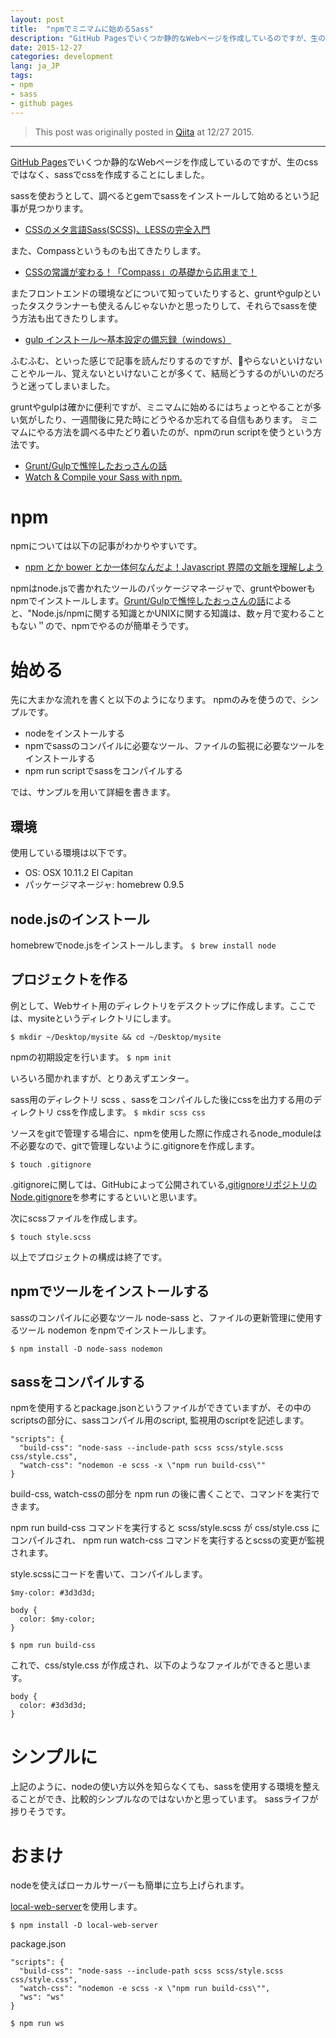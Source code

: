 ```yaml
---
layout: post
title:  "npmでミニマムに始めるSass"
description: "GitHub Pagesでいくつか静的なWebページを作成しているのですが、生のcssではなく、sassでcssを作成することにしました。"
date: 2015-12-27
categories: development
lang: ja_JP
tags:
- npm
- sass
- github pages
---
```


> This post was originally posted in [Qiita](http://qiita.com/masamichiueta/items/0074f002d8f1663577a2) at 12/27 2015.

---

[GitHub Pages](https://github.com/masamichiueta)でいくつか静的なWebページを作成しているのですが、生のcssではなく、sassでcssを作成することにしました。

sassを使おうとして、調べるとgemでsassをインストールして始めるという記事が見つかります。
- [CSSのメタ言語Sass(SCSS)、LESSの完全入門](http://qiita.com/ritukiii/items/67b3c50002b48c6186d6)

また、Compassというものも出てきたりします。
- [CSSの常識が変わる！「Compass」の基礎から応用まで！](http://liginc.co.jp/designer/archives/11623#a30)

またフロントエンドの環境などについて知っていたりすると、gruntやgulpといったタスクランナーも使えるんじゃないかと思ったりして、それらでsassを使う方法も出てきたりします。
- [gulp インストール～基本設定の備忘録（windows）](http://qiita.com/yokoh9/items/0a69dd5f8753c1ea54f5)

ふむふむ、といった感じで記事を読んだりするのですが、やらないといけないことやルール、覚えないといけないことが多くて、結局どうするのがいいのだろうと迷ってしまいました。

gruntやgulpは確かに便利ですが、ミニマムに始めるにはちょっとやることが多い気がしたり、一週間後に見た時にどうやるか忘れてる自信もあります。
ミニマムにやる方法を調べる中たどり着いたのが、npmのrun scriptを使うという方法です。
- [Grunt/Gulpで憔悴したおっさんの話](http://t32k.me/mol/log/npm-run-script/)
- [Watch & Compile your Sass with npm.](https://medium.com/@brianhan/watch-compile-your-sass-with-npm-9ba2b878415b#.qcwi0gu2w)

# npm
npmについては以下の記事がわかりやすいです。
- [npm とか bower とか一体何なんだよ！Javascript 界隈の文脈を理解しよう](http://qiita.com/megane42/items/2ab6ffd866c3f2fda066)

npmはnode.jsで書かれたツールのパッケージマネージャで、gruntやbowerもnpmでインストールします。[Grunt/Gulpで憔悴したおっさんの話](http://t32k.me/mol/log/npm-run-script/)によると、"Node.js/npmに関する知識とかUNIXに関する知識は、数ヶ月で変わることもない＂ので、npmでやるのが簡単そうです。

# 始める
先に大まかな流れを書くと以下のようになります。
npmのみを使うので、シンプルです。

- nodeをインストールする
- npmでsassのコンパイルに必要なツール、ファイルの監視に必要なツールをインストールする
- npm run scriptでsassをコンパイルする

では、サンプルを用いて詳細を書きます。

## 環境
使用している環境は以下です。
- OS: OSX 10.11.2 El Capitan
- パッケージマネージャ: homebrew 0.9.5

## node.jsのインストール

homebrewでnode.jsをインストールします。
`$ brew install node`

## プロジェクトを作る
例として、Webサイト用のディレクトリをデスクトップに作成します。ここでは、mysiteというディレクトリにします。

`$ mkdir ~/Desktop/mysite && cd ~/Desktop/mysite`

npmの初期設定を行います。
`$ npm init`

いろいろ聞かれますが、とりあえずエンター。

sass用のディレクトリ scss 、sassをコンパイルした後にcssを出力する用のディレクトリ cssを作成します。
`$ mkdir scss css`

ソースをgitで管理する場合に、npmを使用した際に作成されるnode_moduleは不必要なので、gitで管理しないように.gitignoreを作成します。

```
$ touch .gitignore
```

.gitignoreに関しては、GitHubによって公開されている[.gitignoreリポジトリのNode.gitignore](https://github.com/github/gitignore/blob/master/Node.gitignore)を参考にするといいと思います。

次にscssファイルを作成します。

`$ touch style.scss`

以上でプロジェクトの構成は終了です。

## npmでツールをインストールする

sassのコンパイルに必要なツール node-sass と、ファイルの更新管理に使用するツール nodemon をnpmでインストールします。

`$ npm install -D node-sass nodemon`

## sassをコンパイルする

npmを使用するとpackage.jsonというファイルができていますが、その中のscriptsの部分に、sassコンパイル用のscript, 監視用のscriptを記述します。

```
"scripts": {
  "build-css": "node-sass --include-path scss scss/style.scss css/style.css",
  "watch-css": "nodemon -e scss -x \"npm run build-css\""
}
```

build-css, watch-cssの部分を npm run の後に書くことで、コマンドを実行できます。

npm run build-css コマンドを実行すると scss/style.scss が css/style.css にコンパイルされ、 npm run watch-css コマンドを実行するとscssの変更が監視されます。


style.scssにコードを書いて、コンパイルします。

```
$my-color: #3d3d3d;

body {
  color: $my-color;
}
```

`$ npm run build-css`

これで、css/style.css が作成され、以下のようなファイルができると思います。

```
body {
  color: #3d3d3d;
}
```

# シンプルに

上記のように、nodeの使い方以外を知らなくても、sassを使用する環境を整えることができ、比較的シンプルなのではないかと思っています。
sassライフが捗りそうです。

# おまけ
nodeを使えばローカルサーバーも簡単に立ち上げられます。

[local-web-server](https://www.npmjs.com/package/local-web-server)を使用します。

`$ npm install -D local-web-server`

package.json

```
"scripts": {
  "build-css": "node-sass --include-path scss scss/style.scss css/style.css",
  "watch-css": "nodemon -e scss -x \"npm run build-css\"",
  "ws": "ws"
}
```

`$ npm run ws`
